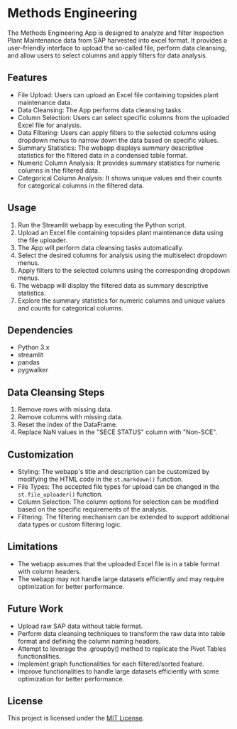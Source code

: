 # Methods Engineering

The Methods Engineering App is designed to analyze and filter Inspection Plant Maintenance data from SAP harvested into excel format. It provides a user-friendly interface to upload the so-called file, perform data cleansing, and allow users to select columns and apply filters for data analysis. 

## Features

- File Upload: Users can upload an Excel file containing topsides plant maintenance data.
- Data Cleansing: The App performs data cleansing tasks.
- Column Selection: Users can select specific columns from the uploaded Excel file for analysis.
- Data Filtering: Users can apply filters to the selected columns using dropdown menus to narrow down the data based on specific values.
- Summary Statistics: The webapp displays summary descriptive statistics for the filtered data in a condensed table format.
- Numeric Column Analysis: It provides summary statistics for numeric columns in the filtered data.
- Categorical Column Analysis: It shows unique values and their counts for categorical columns in the filtered data.

## Usage

1. Run the Streamlit webapp by executing the Python script.
2. Upload an Excel file containing topsides plant maintenance data using the file uploader.
3. The App will perform data cleansing tasks automatically.
4. Select the desired columns for analysis using the multiselect dropdown menus.
5. Apply filters to the selected columns using the corresponding dropdown menus.
6. The webapp will display the filtered data as summary descriptive statistics.
7. Explore the summary statistics for numeric columns and unique values and counts for categorical columns.

## Dependencies

- Python 3.x
- streamlit
- pandas
- pygwalker

## Data Cleansing Steps

1. Remove rows with missing data.
2. Remove columns with missing data.
3. Reset the index of the DataFrame.
4. Replace NaN values in the "SECE STATUS" column with "Non-SCE".

## Customization

- Styling: The webapp's title and description can be customized by modifying the HTML code in the `st.markdown()` function.
- File Types: The accepted file types for upload can be changed in the `st.file_uploader()` function.
- Column Selection: The column options for selection can be modified based on the specific requirements of the analysis.
- Filtering: The filtering mechanism can be extended to support additional data types or custom filtering logic.

## Limitations

- The webapp assumes that the uploaded Excel file is in a table format with column headers.
- The webapp may not handle large datasets efficiently and may require optimization for better performance.

## Future Work

- Upload raw SAP data without table format.
- Perform data cleansing techniques to transform the raw data into table format and defining the column naming headers.
- Attempt to leverage the .groupby() method to replicate the Pivot Tables functionalities.
- Implement graph functionalities for each filtered/sorted feature.
- Improve functionalities to handle large datasets efficiently with some optimization for better performance.


## License

This project is licensed under the [MIT License](LICENSE).
